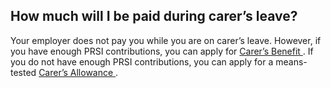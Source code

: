 ##  How much will I be paid during carer’s leave?

Your employer does not pay you while you are on carer’s leave. However, if you
have enough PRSI contributions, you can apply for [ Carer’s Benefit
](/en/social-welfare/carers/carers-benefit/) . If you do not have enough PRSI
contributions, you can apply for a means-tested [ Carer’s Allowance
](/en/social-welfare/carers/carers-allowance/) .
